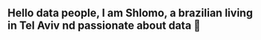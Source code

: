 ## Hello data people, I am Shlomo, a brazilian living in Tel Aviv nd passionate about data 👋

<!--
**shlomosananes/shlomosananes** is a ✨ _special_ ✨ repository because its `README.md` (this file) appears on your GitHub profile.

🌱 I just completed a Data Analytics and can't wait to start applying my new skills on the field.
⚡ Fun fact: I had to change my name from Salomão to Shlomo when I moved to Israel so anybody would have a tough moment pronouncing my name. 

